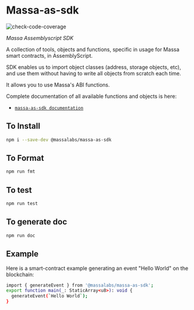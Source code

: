 # Massa-as-sdk
![check-code-coverage](https://img.shields.io/badge/coverage-NaN%25-red)





_Massa Assemblyscript SDK_

A collection of tools, objects and functions, specific in usage for Massa smart contracts, in AssemblyScript.

SDK enables us to import object classes (address, storage objects, etc), and use them without having to write all objects from scratch each time.

It allows you to use Massa's ABI functions.

Complete documentation of all available functions and objects is here:

- [`massa-as-sdk documentation`](https://as-sdk.docs.massa.net)

## To Install

```sh
npm i --save-dev @massalabs/massa-as-sdk
```

## To Format

```sh
npm run fmt
```

## To test

```sh
npm run test
```

## To generate doc

```sh
npm run doc
```

## Example

Here is a smart-contract example generating an event "Hello World" on the blockchain:

```sh
import { generateEvent } from '@massalabs/massa-as-sdk';
export function main(_: StaticArray<u8>): void {
  generateEvent(`Hello World`);
}
```
